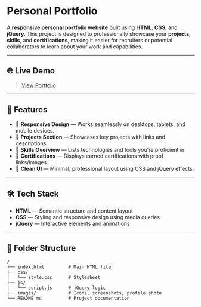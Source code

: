 # Personal Portfolio

A **responsive personal portfolio website** built using **HTML**, **CSS**, and **jQuery**. This project is designed to professionally showcase your **projects**, **skills**, and **certifications**, making it easier for recruiters or potential collaborators to learn about your work and capabilities.

---

## 🌐 Live Demo

> [View Portfolio](https://badal-singh-portfolio.netlify.app/)  


---

## 📌 Features

- 📱 **Responsive Design** — Works seamlessly on desktops, tablets, and mobile devices.
- 🧩 **Projects Section** — Showcases key projects with links and descriptions.
- 🧠 **Skills Overview** — Lists technologies and tools you're proficient in.
- 📜 **Certifications** — Displays earned certifications with proof links/images.
- 🎨 **Clean UI** — Minimal, professional layout using CSS and jQuery effects.

---

## 🛠️ Tech Stack

- **HTML** — Semantic structure and content layout  
- **CSS** — Styling and responsive design using media queries  
- **jQuery** — Interactive elements and animations  

---

## 📁 Folder Structure

```plaintext
/
├── index.html         # Main HTML file
├── css/
│   └── style.css      # Stylesheet
├── js/
│   └── script.js      # jQuery logic
├── images/            # Icons, screenshots, profile photo
└── README.md          # Project documentation

